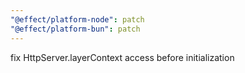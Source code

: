 ```yaml
---
"@effect/platform-node": patch
"@effect/platform-bun": patch
---
```


fix HttpServer.layerContext access before initialization
